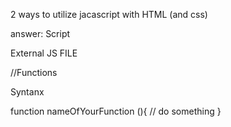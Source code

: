 2 ways to utilize jacascript with HTML (and css)

answer: Script

External JS FILE


//Functions

Syntanx

function nameOfYourFunction (){
    // do something
}